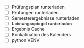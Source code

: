 - [ ] Prüfungsplan runterladen
- [ ] Prüfungen runterladen
- [ ] Semesterergebnisse runterladen
- [ ] Leistungsspiegel runterladen
- [ ] Ergebnis Cache
- [ ] Konkatination des Kalenders
- [ ] python VENV

